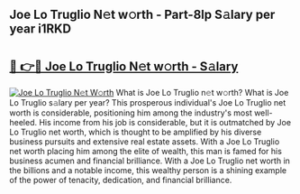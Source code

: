 ## Joe Lo Truglio N𝚎t w𝚘rth - Part-8lp S𝚊lary per year i1RKD

# <h2><a href="http://gc2q52.nevu.top/?p=Joe+Lo+Truglio">🔗 👉🔴 Joe Lo Truglio N𝚎t w𝚘rth - S𝚊lary</a></h2>

[![Joe Lo Truglio N𝚎t W𝚘rth](https://i.imgur.com/Oavwk0R.jpeg)](http://gc2q52.nevu.top/?p=Joe+Lo+Truglio)
What is Joe Lo Truglio n𝚎t w𝚘rth? What is Joe Lo Truglio s𝚊lary per year?
This prosperous individual's Joe Lo Truglio net worth is considerable, positioning him among the industry's most well-heeled. His income from his job is considerable, but it is outmatched by Joe Lo Truglio net worth, which is thought to be amplified by his diverse business pursuits and extensive real estate assets. With a Joe Lo Truglio net worth placing him among the elite of wealth, this man is famed for his business acumen and financial brilliance. With a Joe Lo Truglio net worth in the billions and a notable income, this wealthy person is a shining example of the power of tenacity, dedication, and financial brilliance.
